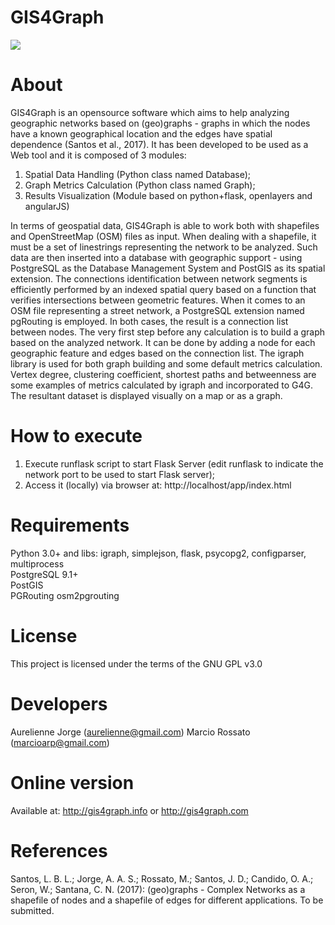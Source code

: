 # GIS4Graph
<img src="http://marciorossato.com.br/app/images/logo.png" />

# About
GIS4Graph is an opensource software which aims to help analyzing geographic networks based on (geo)graphs - graphs in which the nodes have a known geographical location and the edges have spatial dependence (Santos et al., 2017). It has been developed to be used as a Web tool and it is composed of 3 modules:
1. Spatial Data Handling (Python class named Database);
2. Graph Metrics Calculation (Python class named Graph);
3. Results Visualization (Module based on python+flask, openlayers and angularJS)

In terms of geospatial data, GIS4Graph is able to work both with shapefiles and OpenStreetMap (OSM) files as input. When dealing with a shapefile, it must be a set of linestrings representing the network to be analyzed. Such data are then inserted into a database with geographic support - using PostgreSQL as the Database Management System and PostGIS as its spatial extension.  The connections identification between network segments is efficiently performed by an indexed spatial query based on a function that verifies intersections between geometric features. When it comes to an OSM file representing a street network, a PostgreSQL extension named pgRouting is employed. In both cases, the result is a connection list between nodes.
The very first step before any calculation is to build a graph based on the analyzed network. It can be done by adding a node for each geographic feature and edges based on the connection list. The igraph library is used for both graph building and some default metrics calculation. Vertex degree, clustering coefficient, shortest paths and betweenness are some examples of metrics calculated by igraph and incorporated to G4G. The resultant dataset is displayed visually on a map or as a graph.

# How to execute
1. Execute runflask script to start Flask Server (edit runflask to indicate the network port to be used to start Flask server);
2. Access it (locally) via browser at: http://localhost/app/index.html

# Requirements
Python 3.0+ and libs: igraph, simplejson, flask, psycopg2, configparser, multiprocess<Br>
PostgreSQL 9.1+<br>
PostGIS <Br>
PGRouting
osm2pgrouting

# License
This project is licensed under the terms of the GNU GPL v3.0

# Developers 
Aurelienne Jorge (aurelienne@gmail.com) 
Marcio Rossato (marcioarp@gmail.com)

# Online version
Available at: http://gis4graph.info or http://gis4graph.com

# References
Santos, L. B. L.; Jorge, A. A. S.; Rossato, M.; Santos, J. D.; Candido, O. A.; Seron, W.;
Santana, C. N. (2017): (geo)graphs - Complex Networks as a shapefile of nodes and
a shapefile of edges for different applications. To be submitted.
